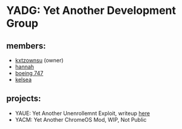 # YADG: Yet Another Development Group

## members:
- [kxtzownsu](https://github.com/kxtzownsu) (owner)
- [hannah](https://github.com/ZegLolTheThirtySixth)
- [boeing 747](https://github.com/notboeing747)
- [kelsea](https://github.com/kelpseasteam)

## projects:
- YAUE: Yet Another Unenrollemnt Exploit, writeup [here](https://github.com/YetAnotherDevelopmentExploit/YAUE)
- YACM: Yet Another ChromeOS Mod, WIP, Not Public
